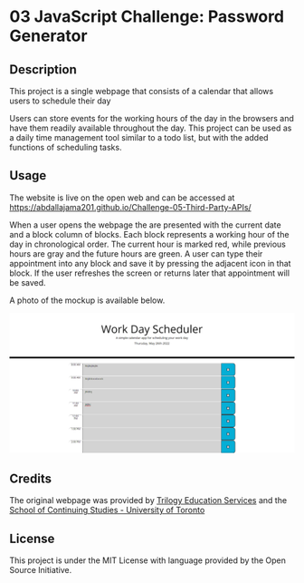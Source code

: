 # 03 JavaScript Challenge: Password Generator
 
## Description
 
This project is a single webpage that consists of a calendar that allows users to schedule their day

Users can store events for the working hours of the day in the browsers and have them readily available throughout the day. This project can be used as a daily time management tool similar to a todo list, but with the added functions of scheduling tasks.
 
## Usage
 
The website is live on the open web and can be accessed at https://abdallajama201.github.io/Challenge-05-Third-Party-APIs/

When a user opens the webpage the are presented with the current date and a block column of blocks. Each block represents a working hour of the day in chronological order. The current hour is marked red, while previous hours are gray and the future hours are green. A user can type their appointment into any block and save it by pressing the adjacent icon in that block. If the user refreshes the screen or returns later that appointment will be saved. 

A photo of the mockup is available below.
 
![mockup of website](assets/images/mock-up.png)
  
## Credits
 
The original webpage was provided by [Trilogy Education Services](https://www.trilogyed.com/universities/) and the [School of Continuing Studies - University of Toronto](https://learn.utoronto.ca/)
 
## License
 
 This project is under the MIT License with language provided by the Open Source Initiative.